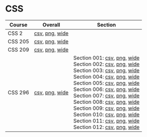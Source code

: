 # CSS

| Course | Overall | Section |
| ------ | ------- | ------- |
| CSS 2 | [csv](https://github.com/UCSD-Historical-Enrollment-Data/2025Winter/blob/main/overall/CSS%202.csv), [png](https://raw.githubusercontent.com/UCSD-Historical-Enrollment-Data/2025Winter/main/plot_overall/CSS%202.png), [wide](https://raw.githubusercontent.com/UCSD-Historical-Enrollment-Data/2025Winter/main/plot_overall_wide/CSS%202.png) |  |
| CSS 205 | [csv](https://github.com/UCSD-Historical-Enrollment-Data/2025Winter/blob/main/overall/CSS%20205.csv), [png](https://raw.githubusercontent.com/UCSD-Historical-Enrollment-Data/2025Winter/main/plot_overall/CSS%20205.png), [wide](https://raw.githubusercontent.com/UCSD-Historical-Enrollment-Data/2025Winter/main/plot_overall_wide/CSS%20205.png) |  |
| CSS 209 | [csv](https://github.com/UCSD-Historical-Enrollment-Data/2025Winter/blob/main/overall/CSS%20209.csv), [png](https://raw.githubusercontent.com/UCSD-Historical-Enrollment-Data/2025Winter/main/plot_overall/CSS%20209.png), [wide](https://raw.githubusercontent.com/UCSD-Historical-Enrollment-Data/2025Winter/main/plot_overall_wide/CSS%20209.png) |  |
| CSS 296 | [csv](https://github.com/UCSD-Historical-Enrollment-Data/2025Winter/blob/main/overall/CSS%20296.csv), [png](https://raw.githubusercontent.com/UCSD-Historical-Enrollment-Data/2025Winter/main/plot_overall/CSS%20296.png), [wide](https://raw.githubusercontent.com/UCSD-Historical-Enrollment-Data/2025Winter/main/plot_overall_wide/CSS%20296.png) | Section 001: [csv](https://github.com/UCSD-Historical-Enrollment-Data/2025Winter/blob/main/section/CSS%20296_001.csv), [png](https://raw.githubusercontent.com/UCSD-Historical-Enrollment-Data/2025Winter/main/plot_section/CSS%20296_001.png), [wide](https://raw.githubusercontent.com/UCSD-Historical-Enrollment-Data/2025Winter/main/plot_section_wide/CSS%20296_001.png)<br>Section 002: [csv](https://github.com/UCSD-Historical-Enrollment-Data/2025Winter/blob/main/section/CSS%20296_002.csv), [png](https://raw.githubusercontent.com/UCSD-Historical-Enrollment-Data/2025Winter/main/plot_section/CSS%20296_002.png), [wide](https://raw.githubusercontent.com/UCSD-Historical-Enrollment-Data/2025Winter/main/plot_section_wide/CSS%20296_002.png)<br>Section 003: [csv](https://github.com/UCSD-Historical-Enrollment-Data/2025Winter/blob/main/section/CSS%20296_003.csv), [png](https://raw.githubusercontent.com/UCSD-Historical-Enrollment-Data/2025Winter/main/plot_section/CSS%20296_003.png), [wide](https://raw.githubusercontent.com/UCSD-Historical-Enrollment-Data/2025Winter/main/plot_section_wide/CSS%20296_003.png)<br>Section 004: [csv](https://github.com/UCSD-Historical-Enrollment-Data/2025Winter/blob/main/section/CSS%20296_004.csv), [png](https://raw.githubusercontent.com/UCSD-Historical-Enrollment-Data/2025Winter/main/plot_section/CSS%20296_004.png), [wide](https://raw.githubusercontent.com/UCSD-Historical-Enrollment-Data/2025Winter/main/plot_section_wide/CSS%20296_004.png)<br>Section 005: [csv](https://github.com/UCSD-Historical-Enrollment-Data/2025Winter/blob/main/section/CSS%20296_005.csv), [png](https://raw.githubusercontent.com/UCSD-Historical-Enrollment-Data/2025Winter/main/plot_section/CSS%20296_005.png), [wide](https://raw.githubusercontent.com/UCSD-Historical-Enrollment-Data/2025Winter/main/plot_section_wide/CSS%20296_005.png)<br>Section 006: [csv](https://github.com/UCSD-Historical-Enrollment-Data/2025Winter/blob/main/section/CSS%20296_006.csv), [png](https://raw.githubusercontent.com/UCSD-Historical-Enrollment-Data/2025Winter/main/plot_section/CSS%20296_006.png), [wide](https://raw.githubusercontent.com/UCSD-Historical-Enrollment-Data/2025Winter/main/plot_section_wide/CSS%20296_006.png)<br>Section 007: [csv](https://github.com/UCSD-Historical-Enrollment-Data/2025Winter/blob/main/section/CSS%20296_007.csv), [png](https://raw.githubusercontent.com/UCSD-Historical-Enrollment-Data/2025Winter/main/plot_section/CSS%20296_007.png), [wide](https://raw.githubusercontent.com/UCSD-Historical-Enrollment-Data/2025Winter/main/plot_section_wide/CSS%20296_007.png)<br>Section 008: [csv](https://github.com/UCSD-Historical-Enrollment-Data/2025Winter/blob/main/section/CSS%20296_008.csv), [png](https://raw.githubusercontent.com/UCSD-Historical-Enrollment-Data/2025Winter/main/plot_section/CSS%20296_008.png), [wide](https://raw.githubusercontent.com/UCSD-Historical-Enrollment-Data/2025Winter/main/plot_section_wide/CSS%20296_008.png)<br>Section 009: [csv](https://github.com/UCSD-Historical-Enrollment-Data/2025Winter/blob/main/section/CSS%20296_009.csv), [png](https://raw.githubusercontent.com/UCSD-Historical-Enrollment-Data/2025Winter/main/plot_section/CSS%20296_009.png), [wide](https://raw.githubusercontent.com/UCSD-Historical-Enrollment-Data/2025Winter/main/plot_section_wide/CSS%20296_009.png)<br>Section 010: [csv](https://github.com/UCSD-Historical-Enrollment-Data/2025Winter/blob/main/section/CSS%20296_010.csv), [png](https://raw.githubusercontent.com/UCSD-Historical-Enrollment-Data/2025Winter/main/plot_section/CSS%20296_010.png), [wide](https://raw.githubusercontent.com/UCSD-Historical-Enrollment-Data/2025Winter/main/plot_section_wide/CSS%20296_010.png)<br>Section 011: [csv](https://github.com/UCSD-Historical-Enrollment-Data/2025Winter/blob/main/section/CSS%20296_011.csv), [png](https://raw.githubusercontent.com/UCSD-Historical-Enrollment-Data/2025Winter/main/plot_section/CSS%20296_011.png), [wide](https://raw.githubusercontent.com/UCSD-Historical-Enrollment-Data/2025Winter/main/plot_section_wide/CSS%20296_011.png)<br>Section 012: [csv](https://github.com/UCSD-Historical-Enrollment-Data/2025Winter/blob/main/section/CSS%20296_012.csv), [png](https://raw.githubusercontent.com/UCSD-Historical-Enrollment-Data/2025Winter/main/plot_section/CSS%20296_012.png), [wide](https://raw.githubusercontent.com/UCSD-Historical-Enrollment-Data/2025Winter/main/plot_section_wide/CSS%20296_012.png) |
